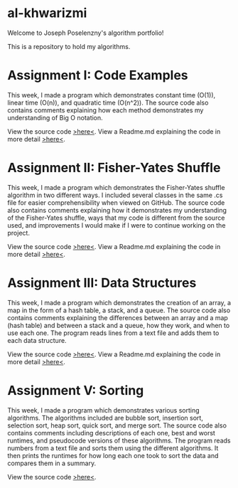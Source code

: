# al-khwarizmi
Welcome to Joseph Poselenzny's algorithm portfolio!

This is a repository to hold my algorithms.
# Assignment I: Code Examples
This week, I made a program which demonstrates constant time (O(1)), linear time (O(n)), and quadratic time (O(n^2)). The source code also contains comments explaining how each method demonstrates my understanding of Big O notation.

View the source code [>here<](https://github.com/fatjosephina/al-khwarizmi/blob/main/AssignmentI/AssignmentI/Program.cs). View a Readme.md explaining the code in more detail [>here<](https://github.com/fatjosephina/al-khwarizmi/blob/main/AssignmentI/README.md).
# Assignment II: Fisher-Yates Shuffle
This week, I made a program which demonstrates the Fisher-Yates shuffle algorithm in two different ways. I included several classes in the same .cs file for easier comprehensibility when viewed on GitHub. The source code also contains comments explaining how it demonstrates my understanding of the Fisher-Yates shuffle, ways that my code is different from the source used, and improvements I would make if I were to continue working on the project.

View the source code [>here<](https://github.com/fatjosephina/al-khwarizmi/blob/main/AssignmentII/AssignmentII/Program.cs). View a Readme.md explaining the code in more detail [>here<](https://github.com/fatjosephina/al-khwarizmi/blob/main/AssignmentII/README.md).
# Assignment III: Data Structures
This week, I made a program which demonstrates the creation of an array, a map in the form of a hash table, a stack, and a queue. The source code also contains comments explaining the differences between an array and a map (hash table) and between a stack and a queue, how they work, and when to use each one. The program reads lines from a text file and adds them to each data structure.

View the source code [>here<](https://github.com/fatjosephina/al-khwarizmi/blob/main/AssignmentIII/AssignmentIII/Program.cs). View a Readme.md explaining the code in more detail [>here<](https://github.com/fatjosephina/al-khwarizmi/blob/main/AssignmentIII/README.md).
# Assignment V: Sorting
This week, I made a program which demonstrates various sorting algorithms. The algorithms included are bubble sort, insertion sort, selection sort, heap sort, quick sort, and merge sort. The source code also contains comments including descriptions of each one, best and worst runtimes, and pseudocode versions of these algorithms. The program reads numbers from a text file and sorts them using the different algorithms. It then prints the runtimes for how long each one took to sort the data and compares them in a summary.

View the source code [>here<](https://github.com/fatjosephina/al-khwarizmi/blob/main/AssignmentV/AssignmentV/Program.cs).
